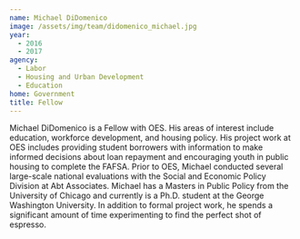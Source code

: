 ```yaml
---
name: Michael DiDomenico
image: /assets/img/team/didomenico_michael.jpg
year:
  - 2016
  - 2017
agency:
  - Labor
  - Housing and Urban Development
  - Education
home: Government
title: Fellow
---
```


Michael DiDomenico is a Fellow with OES. His areas of interest include education, workforce development, and housing policy. His project work at OES includes providing student borrowers with information to make informed decisions about loan repayment and encouraging youth in public housing to complete the FAFSA. Prior to OES, Michael conducted several large-scale national evaluations with the Social and Economic Policy Division at Abt Associates. Michael has a Masters in Public Policy from the University of Chicago and currently is a Ph.D. student at the George Washington University. In addition to formal project work, he spends a significant amount of time experimenting to find the perfect shot of espresso.
